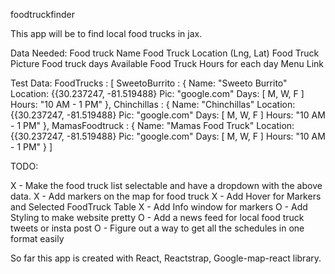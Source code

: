foodtruckfinder

This app will be to find local food trucks in jax. 

Data Needed: 
Food truck Name
Food Truck Location (Lng, Lat)
Food Truck Picture
Food truck days Available 
Food Truck Hours for each day
Menu Link


Test Data: 
FoodTrucks : [
    SweetoBurrito : {
        Name: "Sweeto Burrito"
        Location: {{30.237247, -81.519488}
        Pic: "google.com"
        Days: [ M, W, F ]
        Hours: "10 AM - 1 PM"
    },
    Chinchillas : {
        Name: "Chinchillas"
        Location: {{30.237247, -81.519488}
        Pic: "google.com"
        Days: [ M, W, F ]
        Hours: "10 AM - 1 PM"
    },
    MamasFoodtruck : {
        Name: "Mamas Food Truck"
        Location: {{30.237247, -81.519488}
        Pic: "google.com"
        Days: [ M, W, F ]
        Hours: "10 AM - 1 PM"
    }
]

TODO:

X - Make the food truck list selectable and have a dropdown with the above data. 
X - Add markers on the map for food truck
X - Add Hover for Markers and Selected FoodTruck Table 
X - Add Info window for markers 
O - Add Styling to make website pretty
O - Add a news feed for local food truck tweets or insta post
O - Figure out a way to get all the schedules in one format easily 


So far this app is created with React, Reactstrap, Google-map-react library.